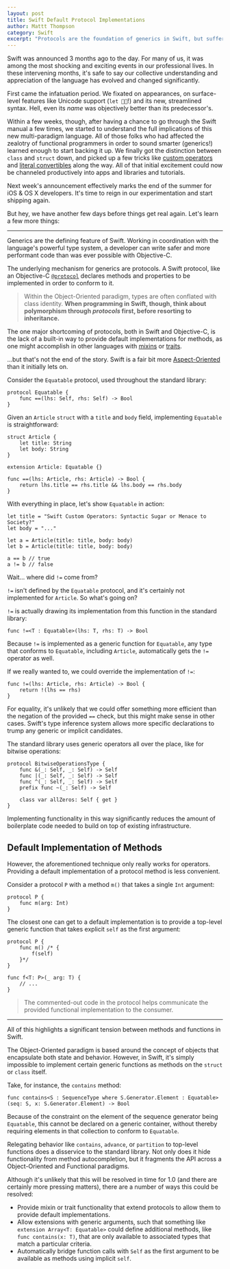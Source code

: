 ```yaml
---
layout: post
title: Swift Default Protocol Implementations
author: Mattt Thompson
category: Swift
excerpt: "Protocols are the foundation of generics in Swift, but suffer from the lack of a built-in way to provide default implementations for methods. However, there is an interesting workaround in Swift that you probably haven't noticed."
---
```


Swift was announced 3 months ago to the day. For many of us, it was among the most shocking and exciting events in our professional lives. In these intervening months, it's safe to say our collective understanding and appreciation of the language has evolved and changed significantly.

First came the infatuation period. We fixated on appearances, on surface-level features like Unicode support (`let 🐶🐮`!) and its new, streamlined syntax. Hell, even its _name_ was objectively better than its predecessor's.

Within a few weeks, though, after having a chance to go through the Swift manual a few times, we started to understand the full implications of this new multi-paradigm language. All of those folks who had affected the zealotry of functional programmers in order to sound smarter (generics!) learned enough to start backing it up. We finally got the distinction between `class` and `struct` down, and picked up a few tricks like [custom operators](http://nshipster.com/swift-operators/) and [literal convertibles](http://nshipster.com/swift-literal-convertible/) along the way. All of that initial excitement could now be channeled productively into apps and libraries and tutorials.

Next week's announcement effectively marks the end of the summer for iOS & OS X developers. It's time to reign in our experimentation and start shipping again.

But hey, we have another few days before things get real again. Let's learn a few more things:

---

Generics are the defining feature of Swift. Working in coordination with the language's powerful type system, a developer can write safer and more performant code than was ever possible with Objective-C.

The underlying mechanism for generics are protocols. A Swift protocol, like an Objective-C [`@protocol`](https://developer.apple.com/library/ios/documentation/Cocoa/Conceptual/ProgrammingWithObjectiveC/WorkingwithProtocols/WorkingwithProtocols.html) declares methods and properties to be implemented in order to conform to it.

> Within the Object-Oriented paradigm, types are often conflated with class identity. **When programming in Swift, though, think about polymorphism through _protocols_ first, before resorting to inheritance.**

The one major shortcoming of protocols, both in Swift and Objective-C, is the lack of a built-in way to provide default implementations for methods, as one might accomplish in other languages with [mixins](http://en.wikipedia.org/wiki/Mixin) or [traits](http://en.wikipedia.org/wiki/Trait_%28computer_programming%29).

...but that's not the end of the story. Swift is a fair bit more [Aspect-Oriented](http://en.wikipedia.org/wiki/Aspect-oriented_programming) than it initially lets on.

Consider the `Equatable` protocol, used throughout the standard library:

~~~{swift}
protocol Equatable {
    func ==(lhs: Self, rhs: Self) -> Bool
}
~~~

Given an `Article` `struct` with a `title` and `body` field, implementing `Equatable` is straightforward:

~~~{swift}
struct Article {
    let title: String
    let body: String
}

extension Article: Equatable {}

func ==(lhs: Article, rhs: Article) -> Bool {
    return lhs.title == rhs.title && lhs.body == rhs.body
}
~~~

With everything in place, let's show `Equatable` in action:

~~~{swift}
let title = "Swift Custom Operators: Syntactic Sugar or Menace to Society?"
let body = "..."

let a = Article(title: title, body: body)
let b = Article(title: title, body: body)

a == b // true
a != b // false
~~~

Wait... where did `!=` come from?

`!=` isn't defined by the `Equatable` protocol, and it's certainly not implemented for `Article`. So what's going on?

`!=` is actually drawing its implementation from this function in the standard library:

~~~{swift}
func !=<T : Equatable>(lhs: T, rhs: T) -> Bool
~~~

Because `!=` is implemented as a generic function for `Equatable`, any type that conforms to `Equatable`, including `Article`, automatically gets the `!=` operator as well.

If we really wanted to, we could override the implementation of `!=`:

~~~{swift}
func !=(lhs: Article, rhs: Article) -> Bool {
    return !(lhs == rhs)
}
~~~

For equality, it's unlikely that we could offer something more efficient than the negation of the provided `==` check, but this might make sense in other cases. Swift's type inference system allows more specific declarations to trump any generic or implicit candidates.

The standard library uses generic operators all over the place, like for bitwise operations:

~~~{swift}
protocol BitwiseOperationsType {
    func &(_: Self, _: Self) -> Self
    func |(_: Self, _: Self) -> Self
    func ^(_: Self, _: Self) -> Self
    prefix func ~(_: Self) -> Self

    class var allZeros: Self { get }
}
~~~

Implementing functionality in this way significantly reduces the amount of boilerplate code needed to build on top of existing infrastructure.

## Default Implementation of Methods

However, the aforementioned technique only really works for operators. Providing a default implementation of a protocol method is less convenient.

Consider a protocol `P` with a method `m()` that takes a single `Int` argument:

~~~{swift}
protocol P {
    func m(arg: Int)
}
~~~

The closest one can get to a default implementation is to provide a top-level generic function that takes explicit `self` as the first argument:

~~~{swift}
protocol P {
    func m() /* {
        f(self)
    }*/
}

func f<T: P>(_ arg: T) {
    // ...
}
~~~

> The commented-out code in the protocol helps communicate the provided functional implementation to the consumer.

---

All of this highlights a significant tension between methods and functions in Swift.

The Object-Oriented paradigm is based around the concept of objects that encapsulate both state and behavior. However, in Swift, it's simply impossible to implement certain generic functions as methods on the `struct` or `class` itself.

Take, for instance, the `contains` method:

~~~{swift}
func contains<S : SequenceType where S.Generator.Element : Equatable>(seq: S, x: S.Generator.Element) -> Bool
~~~

Because of the constraint on the element of the sequence generator being `Equatable`, this cannot be declared on a generic container, without thereby requiring elements in that collection to conform to `Equatable`.

Relegating behavior like `contains`, `advance`, or `partition` to top-level functions does a  disservice to the standard library. Not only does it hide functionality from method autocompletion, but it fragments the API across a Object-Oriented and Functional paradigms.

Although it's unlikely that this will be resolved in time for 1.0 (and there are certainly more pressing matters), there are a number of ways this could be resolved:

- Provide mixin or trait functionality that extend protocols to allow them to provide default implementations.
- Allow extensions with generic arguments, such that something like `extension Array<T: Equatable>` could define additional methods, like `func contains(x: T)`, that are only available to associated types that match a particular criteria.
- Automatically bridge function calls with `Self` as the first argument to be available as methods using implicit `self`.
